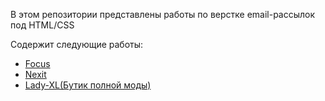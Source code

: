 В этом репозитории представлены работы по верстке email-рассылок под HTML/CSS

Содержит следующие работы:
* <a href="https://alex-lopatenko.github.io/Email/Focus/dist/index.html" target="_blank">Focus</a> <br>
* <a href="https://alex-lopatenko.github.io/Email/Nexit/index.html" target="_blank">Nexit</a> <br> 
* <a href="https://allopatenko.github.io/Email/lady-xl" target="_blank">Lady-XL(Бутик полной моды)</a> <br> 
